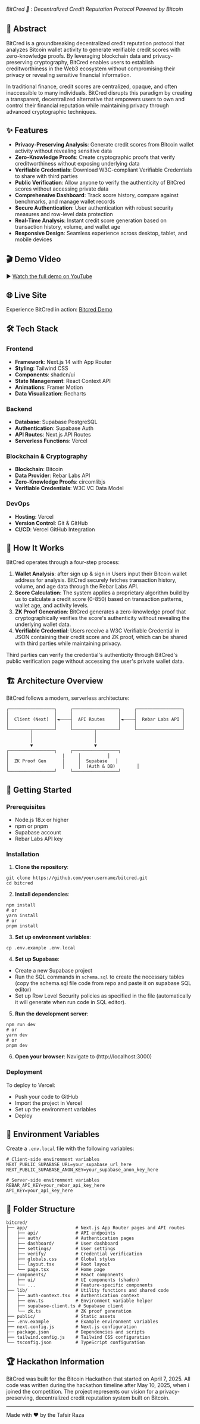 
###### BitCred 🔐 : Decentralized Credit Reputation Protocol Powered by Bitcoin ######

## 📖 Abstract

BitCred is a groundbreaking decentralized credit reputation protocol that analyzes Bitcoin wallet activity to generate verifiable credit scores with zero-knowledge proofs. By leveraging blockchain data and privacy-preserving cryptography, BitCred enables users to establish creditworthiness in the Web3 ecosystem without compromising their privacy or revealing sensitive financial information.

In traditional finance, credit scores are centralized, opaque, and often inaccessible to many individuals. BitCred disrupts this paradigm by creating a transparent, decentralized alternative that empowers users to own and control their financial reputation while maintaining privacy through advanced cryptographic techniques.

## ✨ Features

- **Privacy-Preserving Analysis**: Generate credit scores from Bitcoin wallet activity without revealing sensitive data
- **Zero-Knowledge Proofs**: Create cryptographic proofs that verify creditworthiness without exposing underlying data
- **Verifiable Credentials**: Download W3C-compliant Verifiable Credentials to share with third parties
- **Public Verification**: Allow anyone to verify the authenticity of BitCred scores without accessing private data
- **Comprehensive Dashboard**: Track score history, compare against benchmarks, and manage wallet records
- **Secure Authentication**: User authentication with robust security measures and row-level data protection
- **Real-Time Analysis**: Instant credit score generation based on transaction history, volume, and wallet age
- **Responsive Design**: Seamless experience across desktop, tablet, and mobile devices

## 🎬 Demo Video

▶️ [Watch the full demo on YouTube](https://youtu.be/t43UKfB5ysg?si=1raY34XI5_u7Lbgm)

## 🌐 Live Site

Experience BitCred in action: [Bitcred Demo](https://zolodix.com)

## 🛠️ Tech Stack

### Frontend

- **Framework**: Next.js 14 with App Router
- **Styling**: Tailwind CSS
- **Components**: shadcn/ui
- **State Management**: React Context API
- **Animations**: Framer Motion
- **Data Visualization**: Recharts

### Backend

- **Database**: Supabase PostgreSQL
- **Authentication**: Supabase Auth
- **API Routes**: Next.js API Routes
- **Serverless Functions**: Vercel

### Blockchain & Cryptography

- **Blockchain**: Bitcoin
- **Data Provider**: Rebar Labs API
- **Zero-Knowledge Proofs**: circomlibjs
- **Verifiable Credentials**: W3C VC Data Model

### DevOps

- **Hosting**: Vercel
- **Version Control**: Git & GitHub
- **CI/CD**: Vercel GitHub Integration

## 🧩 How It Works

BitCred operates through a four-step process:

1. **Wallet Analysis**: after sign up & sign in Users input their Bitcoin wallet address for analysis. BitCred securely fetches transaction history, volume, and age data through the Rebar Labs API.
2. **Score Calculation**: The system applies a proprietary algorithm build by us to calculate a credit score (0-850) based on transaction patterns, wallet age, and activity levels.
3. **ZK Proof Generation**: BitCred generates a zero-knowledge proof that cryptographically verifies the score's authenticity without revealing the underlying wallet data.
4. **Verifiable Credential**: Users receive a W3C Verifiable Credential in JSON containing their credit score and ZK proof, which can be shared with third parties while maintaining privacy.

Third parties can verify the credential's authenticity through BitCred's public verification page without accessing the user's private wallet data.

## 🏗️ Architecture Overview

BitCred follows a modern, serverless architecture:

```plaintext
┌─────────────────┐     ┌─────────────────┐     ┌─────────────────┐
│                 │     │                 │     │                 │
│  Client (Next)  │◄────┤  API Routes     │◄────┤  Rebar Labs API │
│                 │     │                 │     │                 │
└────────┬────────┘     └────────┬────────┘     └─────────────────┘
         │                       │
         │                       │
         ▼                       ▼
┌─────────────────┐     ┌─────────────────┐
│                    |     │          │
│  ZK Proof Gen      │     │  Supabase   │
│                    │     │  (Auth & DB)        │
└─────────────────┘     └─────────────────┘
```

## 🚀 Getting Started

### Prerequisites

- Node.js 18.x or higher
- npm or pnpm
- Supabase account
- Rebar Labs API key

### Installation

1. **Clone the repository**:

```shellscript
git clone https://github.com/yourusername/bitcred.git
cd bitcred
```

2. **Install dependencies**:

```shellscript
npm install
# or
yarn install
# or
pnpm install
```

3. **Set up environment variables**:

```shellscript
cp .env.example .env.local
```

4. **Set up Supabase**:

- Create a new Supabase project
- Run the SQL commands in `schema.sql` to create the necessary tables (copy the schema.sql file code from repo and paste it on supabase SQL editor)
- Set up Row Level Security policies as specified in the file (automatically it will generate when run code in SQL editor).

5. **Run the development server**:

```shellscript
npm run dev
# or
yarn dev
# or
pnpm dev
```

6. **Open your browser**:
Navigate to (http://localhost:3000)

### Deployment

To deploy to Vercel:

- Push your code to GitHub
- Import the project in Vercel
- Set up the environment variables
- Deploy

## 🔐 Environment Variables

Create a `.env.local` file with the following variables:

```plaintext
# Client-side environment variables
NEXT_PUBLIC_SUPABASE_URL=your_supabase_url_here
NEXT_PUBLIC_SUPABASE_ANON_KEY=your_supabase_anon_key_here

# Server-side environment variables 
REBAR_API_KEY=your_rebar_api_key_here
API_KEY=your_api_key_here
```

## 📁 Folder Structure

```plaintext
bitcred/
├── app/                  # Next.js App Router pages and API routes
│   ├── api/              # API endpoints
│   ├── auth/             # Authentication pages
│   ├── dashboard/        # User dashboard
│   ├── settings/         # User settings
│   ├── verify/           # Credential verification
│   ├── globals.css       # Global styles
│   ├── layout.tsx        # Root layout
│   └── page.tsx          # Home page
├── components/           # React components
│   ├── ui/               # UI components (shadcn)
│   └── ...               # Feature-specific components
├── lib/                  # Utility functions and shared code
│   ├── auth-context.tsx  # Authentication context
│   ├── env.ts            # Environment variable helper
│   ├── supabase-client.ts # Supabase client
│   └── zk.ts             # ZK proof generation
├── public/               # Static assets
├── .env.example          # Example environment variables
├── next.config.js        # Next.js configuration
├── package.json          # Dependencies and scripts
├── tailwind.config.js    # Tailwind CSS configuration
└── tsconfig.json         # TypeScript configuration
```

## 🏆 Hackathon Information

BitCred was built for the Bitcoin Hackathon that started on April 7, 2025. All code was written during the hackathon timeline after May 10, 2025, when i joined the competition. The project represents our vision for a privacy-preserving, decentralized credit reputation system built on Bitcoin.

---

Made with ❤️ by the Tafsir Raza
